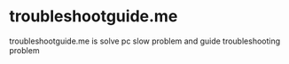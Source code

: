 # troubleshootguide.me
troubleshootguide.me is solve pc slow problem and guide troubleshooting problem 
